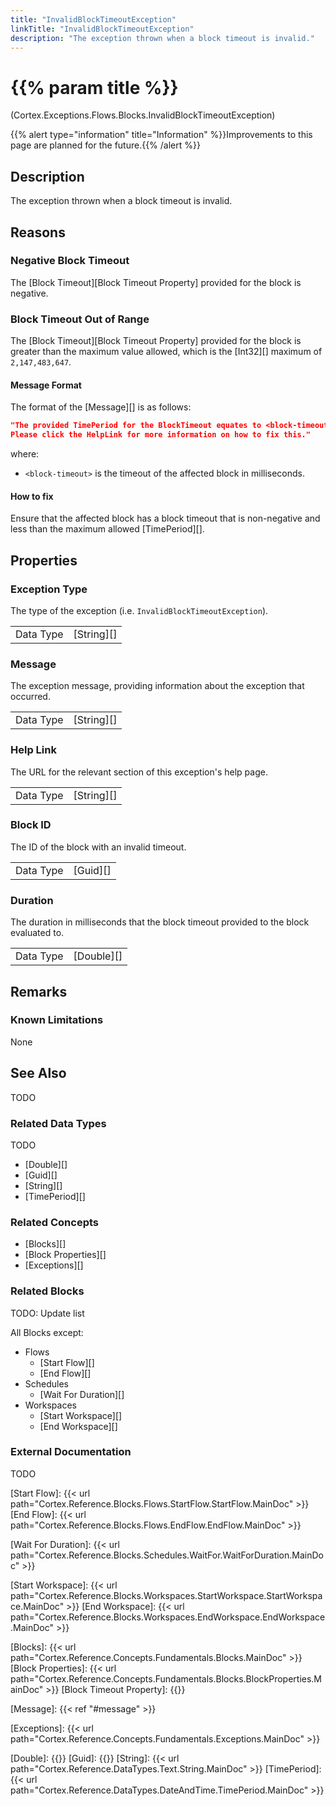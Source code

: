 ```yaml
---
title: "InvalidBlockTimeoutException"
linkTitle: "InvalidBlockTimeoutException"
description: "The exception thrown when a block timeout is invalid."
---
```


# {{% param title %}}

<p class="namespace">(Cortex.Exceptions.Flows.Blocks.InvalidBlockTimeoutException)</p>
{{% alert type="information" title="Information" %}}Improvements to this page are planned for the future.{{% /alert %}}

## Description

The exception thrown when a block timeout is invalid.

## Reasons

### Negative Block Timeout

The [Block Timeout][Block Timeout Property] provided for the block is negative.

### Block Timeout Out of Range

The [Block Timeout][Block Timeout Property] provided for the block is greater than the maximum value allowed, which is the [Int32][] maximum of `2,147,483,647`.

#### Message Format

The format of the [Message][] is as follows:

```json
"The provided TimePeriod for the BlockTimeout equates to <block-timeout> milliseconds which is invalid; it must be a non-negative value less than 2,147,483,647.
Please click the HelpLink for more information on how to fix this."
```

where:

* `<block-timeout>` is the timeout of the affected block in milliseconds.

#### How to fix

Ensure that the affected block has a block timeout that is non-negative and less than the maximum allowed [TimePeriod][].

## Properties

### Exception Type

The type of the exception (i.e. `InvalidBlockTimeoutException`).

| | |
|-----------|------------|
| Data Type | [String][] |

### Message

The exception message, providing information about the exception that occurred.

| | |
|-----------|------------|
| Data Type | [String][] |

### Help Link

The URL for the relevant section of this exception's help page.

| | |
|-----------|------------|
| Data Type | [String][] |

### Block ID

The ID of the block with an invalid timeout.

| | |
|-----------|------------|
| Data Type | [Guid][] |

### Duration

The duration in milliseconds that the block timeout provided to the block evaluated to.

| | |
|-----------|------------|
| Data Type | [Double][] |

## Remarks

### Known Limitations

None

## See Also

TODO

### Related Data Types

TODO
* [Double][]
* [Guid][]
* [String][]
* [TimePeriod][]

### Related Concepts

* [Blocks][]
* [Block Properties][]
* [Exceptions][]

### Related Blocks

TODO: Update list

All Blocks except:

* Flows
  * [Start Flow][]
  * [End Flow][]
* Schedules
  * [Wait For Duration][]
* Workspaces
  * [Start Workspace][]
  * [End Workspace][]
  
### External Documentation

TODO

[Start Flow]: {{< url path="Cortex.Reference.Blocks.Flows.StartFlow.StartFlow.MainDoc" >}}
[End Flow]: {{< url path="Cortex.Reference.Blocks.Flows.EndFlow.EndFlow.MainDoc" >}}

[Wait For Duration]: {{< url path="Cortex.Reference.Blocks.Schedules.WaitFor.WaitForDuration.MainDoc" >}}

[Start Workspace]: {{< url path="Cortex.Reference.Blocks.Workspaces.StartWorkspace.StartWorkspace.MainDoc" >}}
[End Workspace]: {{< url path="Cortex.Reference.Blocks.Workspaces.EndWorkspace.EndWorkspace.MainDoc" >}}

[Blocks]: {{< url path="Cortex.Reference.Concepts.Fundamentals.Blocks.MainDoc" >}}
[Block Properties]: {{< url path="Cortex.Reference.Concepts.Fundamentals.Blocks.BlockProperties.MainDoc" >}}
[Block Timeout Property]: {{<url path="Cortex.Reference.Concepts.Fundamentals.Blocks.BlockProperties.CommonProperties.BlockTimeoutProperty">}}

[Message]: {{< ref "#message" >}}

[Exceptions]: {{< url path="Cortex.Reference.Concepts.Fundamentals.Exceptions.MainDoc" >}}

[Double]: {{<url path="Cortex.Reference.DataTypes.Numbers.Double.MainDoc">}}
[Guid]: {{<url path="Cortex.Reference.DataTypes.Other.Guid.MainDoc">}}
[String]: {{< url path="Cortex.Reference.DataTypes.Text.String.MainDoc" >}}
[TimePeriod]: {{< url path="Cortex.Reference.DataTypes.DateAndTime.TimePeriod.MainDoc" >}}
